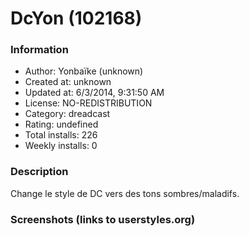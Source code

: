 # DcYon (102168)

### Information
- Author: Yonbaïke (unknown)
- Created at: unknown
- Updated at: 6/3/2014, 9:31:50 AM
- License: NO-REDISTRIBUTION
- Category: dreadcast
- Rating: undefined
- Total installs: 226
- Weekly installs: 0


### Description
Change le style de DC vers des tons sombres/maladifs.


### Screenshots (links to userstyles.org)



